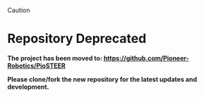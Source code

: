 > [!Caution]
> # Repository Deprecated

**The project has been moved to: https://github.com/Pioneer-Robotics/PioSTEER**

**Please clone/fork the new repository for the latest updates and development.**
